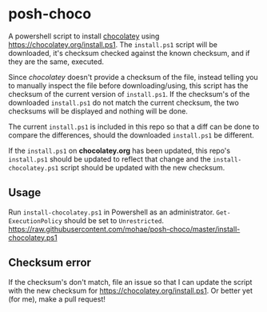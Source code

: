 ﻿# posh-choco
A powershell script to install [chocolatey](https://chocolatey.org) using https://chocolatey.org/install.ps1.  The `install.ps1` script will be downloaded, it's checksum checked against the known checksum, and if they are the same, executed.

Since _chocolatey_ doesn't provide a checksum of the file, instead telling you to manually inspect the file before downloading/using, this script has the checksum of the current version of `install.ps1`.  If the checksum's of the downloaded `install.ps1` do not match the current checksum, the two checksums will be displayed and nothing will be done.

The current `install.ps1` is included in this repo so that a diff can be done to compare the differences, should the downloaded `install.ps1` be different.

If the `install.ps1` on __chocolatey.org__ has been updated, this repo's `install.ps1` should be updated to reflect that change and the `install-chocolatey.ps1` script should be updated with the new checksum.

## Usage

Run `install-chocolatey.ps1` in Powershell as an administrator.  `Get-ExecutionPolicy` should be set to `Unrestricted`.  
https://raw.githubusercontent.com/mohae/posh-choco/master/install-chocolatey.ps1

## Checksum error
If the checksum's don't match, file an issue so that I can update the script with the new checksum for https://chocolatey.org/install.ps1.  Or better yet (for me), make a pull request!
